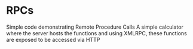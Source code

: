 # RPCs
Simple code demonstrating Remote Procedure Calls
A simple calculator where the server hosts the functions and using XMLRPC, these functions are exposed to be accessed via HTTP
